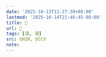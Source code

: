 ```yaml
---
date: '2025-10-13T11:27:39+08:00'
lastmod: '2025-10-14T21:46:45-08:00'
title: 󰙀
url: 󰙀
tags: [溲, 溲]
src: GHZR, DCCV
note:
---
```


